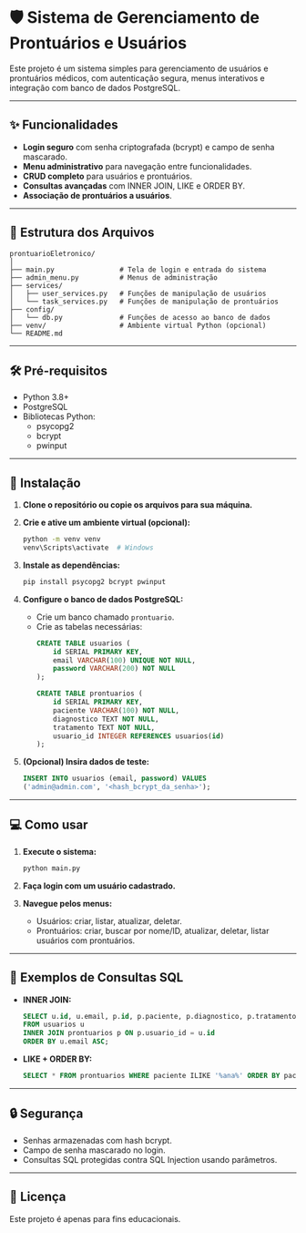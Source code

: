 # 🛡️ Sistema de Gerenciamento de Prontuários e Usuários

Este projeto é um sistema simples para gerenciamento de usuários e prontuários médicos, com autenticação segura, menus interativos e integração com banco de dados PostgreSQL.

---

## ✨ Funcionalidades

- **Login seguro** com senha criptografada (bcrypt) e campo de senha mascarado.
- **Menu administrativo** para navegação entre funcionalidades.
- **CRUD completo** para usuários e prontuários.
- **Consultas avançadas** com INNER JOIN, LIKE e ORDER BY.
- **Associação de prontuários a usuários**.

---

## 📁 Estrutura dos Arquivos

```
prontuarioEletronico/
│
├── main.py                # Tela de login e entrada do sistema
├── admin_menu.py          # Menus de administração
├── services/
│   ├── user_services.py   # Funções de manipulação de usuários
│   └── task_services.py   # Funções de manipulação de prontuários
├── config/
│   └── db.py              # Funções de acesso ao banco de dados
├── venv/                  # Ambiente virtual Python (opcional)
└── README.md
```

---

## 🛠️ Pré-requisitos

- Python 3.8+
- PostgreSQL
- Bibliotecas Python:
  - psycopg2
  - bcrypt
  - pwinput

---

## 🚀 Instalação

1. **Clone o repositório ou copie os arquivos para sua máquina.**

2. **Crie e ative um ambiente virtual (opcional):**
   ```sh
   python -m venv venv
   venv\Scripts\activate  # Windows
   ```

3. **Instale as dependências:**
   ```sh
   pip install psycopg2 bcrypt pwinput
   ```

4. **Configure o banco de dados PostgreSQL:**
   - Crie um banco chamado `prontuario`.
   - Crie as tabelas necessárias:
     ```sql
     CREATE TABLE usuarios (
         id SERIAL PRIMARY KEY,
         email VARCHAR(100) UNIQUE NOT NULL,
         password VARCHAR(200) NOT NULL
     );

     CREATE TABLE prontuarios (
         id SERIAL PRIMARY KEY,
         paciente VARCHAR(100) NOT NULL,
         diagnostico TEXT NOT NULL,
         tratamento TEXT NOT NULL,
         usuario_id INTEGER REFERENCES usuarios(id)
     );
     ```

5. **(Opcional) Insira dados de teste:**
   ```sql
   INSERT INTO usuarios (email, password) VALUES
   ('admin@admin.com', '<hash_bcrypt_da_senha>');
   ```

---

## 💻 Como usar

1. **Execute o sistema:**
   ```sh
   python main.py
   ```

2. **Faça login com um usuário cadastrado.**

3. **Navegue pelos menus:**
   - Usuários: criar, listar, atualizar, deletar.
   - Prontuários: criar, buscar por nome/ID, atualizar, deletar, listar usuários com prontuários.

---

## 📝 Exemplos de Consultas SQL

- **INNER JOIN:**  
  ```sql
  SELECT u.id, u.email, p.id, p.paciente, p.diagnostico, p.tratamento
  FROM usuarios u
  INNER JOIN prontuarios p ON p.usuario_id = u.id
  ORDER BY u.email ASC;
  ```

- **LIKE + ORDER BY:**  
  ```sql
  SELECT * FROM prontuarios WHERE paciente ILIKE '%ana%' ORDER BY paciente ASC;
  ```

---

## 🔒 Segurança

- Senhas armazenadas com hash bcrypt.
- Campo de senha mascarado no login.
- Consultas SQL protegidas contra SQL Injection usando parâmetros.

---

## 📄 Licença

Este projeto é apenas para fins educacionais.
